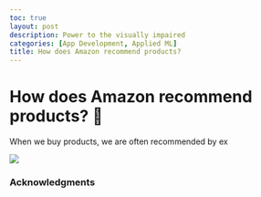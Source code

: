 ```yaml
---
toc: true
layout: post
description: Power to the visually impaired
categories: [App Development, Applied ML]
title: How does Amazon recommend products?
---
```

# How does Amazon recommend products? 🔎

When we buy products, we are often recommended by ex

<img src="https://render.githubusercontent.com/render/math?math=e^{i \pi} = -1">

### Acknowledgments
[^1]:References terminologies from 'Towards A Rigorous Science of Interpretable Machine Learning' by Finale Doshi-Velez and Been Kim.

